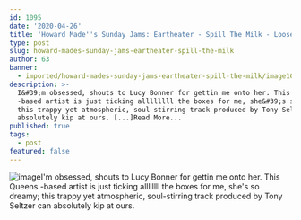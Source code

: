 ```yaml
---
id: 1095
date: '2020-04-26'
title: 'Howard Made''s Sunday Jams: Eartheater - Spill The Milk - Loose Lips'
type: post
slug: howard-mades-sunday-jams-eartheater-spill-the-milk
author: 63
banner:
  - imported/howard-mades-sunday-jams-eartheater-spill-the-milk/image1095.jpeg
description: >-
  I&#39;m obsessed, shouts to Lucy Bonner for gettin me onto her. This Queens
  -based artist is just ticking allllllll the boxes for me, she&#39;s so dreamy;
  this trappy yet atmospheric, soul-stirring track produced by Tony Seltzer can
  absolutely kip at ours. [...]Read More...
published: true
tags:
  - post
featured: false
---
```

![image](../imported/howard-mades-sunday-jams-eartheater-spill-the-milk/image1095.jpeg)I'm obsessed, shouts to Lucy Bonner for gettin me onto her. This Queens -based artist is just ticking allllllll the boxes for me, she's so dreamy; this trappy yet atmospheric, soul-stirring track produced by Tony Seltzer can absolutely kip at ours.